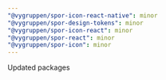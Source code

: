 ```yaml
---
"@vygruppen/spor-icon-react-native": minor
"@vygruppen/spor-design-tokens": minor
"@vygruppen/spor-icon-react": minor
"@vygruppen/spor-react": minor
"@vygruppen/spor-icon": minor
---
```


Updated packages
